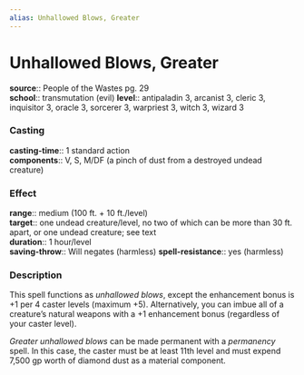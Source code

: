 ```yaml
---
alias: Unhallowed Blows, Greater
---
```


# Unhallowed Blows, Greater 

**source**:: People of the Wastes pg. 29  
**school**:: transmutation (evil)
**level**:: antipaladin 3, arcanist 3, cleric 3, inquisitor 3, oracle 3, sorcerer 3, warpriest 3, witch 3, wizard 3

### Casting 

**casting-time**:: 1 standard action  
**components**:: V, S, M/DF (a pinch of dust from a destroyed undead creature)

### Effect 

**range**:: medium (100 ft. + 10 ft./level)  
**target**:: one undead creature/level, no two of which can be more than 30 ft. apart, or one undead creature; see text  
**duration**:: 1 hour/level  
**saving-throw**:: Will negates (harmless)
**spell-resistance**:: yes (harmless)

### Description 

This spell functions as *unhallowed blows*, except the enhancement bonus is +1 per 4 caster levels (maximum +5). Alternatively, you can imbue all of a creature’s natural weapons with a +1 enhancement bonus (regardless of your caster level).  
  
*Greater unhallowed blows* can be made permanent with a *permanency* spell. In this case, the caster must be at least 11th level and must expend 7,500 gp worth of diamond dust as a material component.
